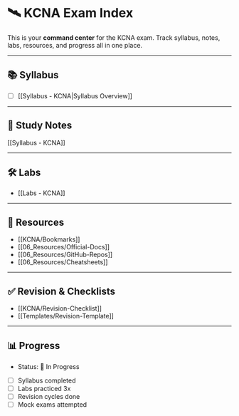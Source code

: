 # 🛰 KCNA Exam Index

This is your **command center** for the KCNA exam. Track syllabus, notes, labs, resources, and progress all in one place.

---

## 📚 Syllabus

- [ ] [[Syllabus - KCNA|Syllabus Overview]]


---

## 📝 Study Notes

[[Syllabus - KCNA]]

---

## 🛠️ Labs

- [[Labs - KCNA]]

---

## 🔖 Resources

- [[KCNA/Bookmarks]]
- [[06_Resources/Official-Docs]]
- [[06_Resources/GitHub-Repos]]
- [[06_Resources/Cheatsheets]]

---

## ✅ Revision & Checklists

- [[KCNA/Revision-Checklist]]
- [[Templates/Revision-Template]]

---

## 📊 Progress

- Status: 🚀 In Progress
- [ ] Syllabus completed
- [ ] Labs practiced 3x
- [ ] Revision cycles done
- [ ] Mock exams attempted
